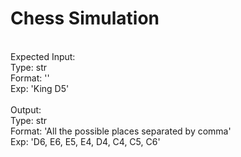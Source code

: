 # Chess Simulation<br>
<br>
Expected Input:<br>
Type: str<br>
Format: '<piecename place>'<br>
Exp: 'King D5'<br>
<br>
Output:<br>
Type: str<br>
Format: 'All the possible places separated by comma'<br>
Exp: 'D6, E6, E5, E4, D4, C4, C5, C6'<br>
